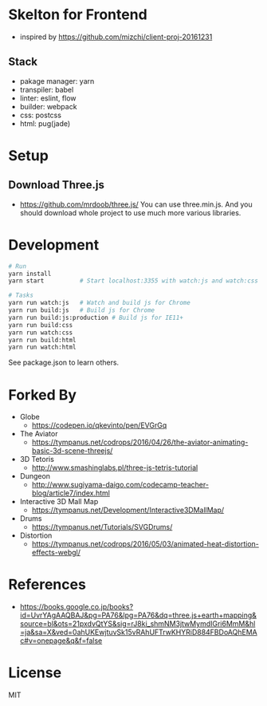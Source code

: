 # Skelton for Frontend
- inspired by https://github.com/mizchi/client-proj-20161231

## Stack

- pakage manager: yarn
- transpiler: babel
- linter: eslint, flow
- builder: webpack
- css: postcss
- html: pug(jade)

# Setup
## Download Three.js
- https://github.com/mrdoob/three.js/
You can use three.min.js. And you should download whole project to use much more various libraries.

# Development

```sh
# Run
yarn install
yarn start          # Start localhost:3355 with watch:js and watch:css

# Tasks
yarn run watch:js   # Watch and build js for Chrome
yarn run build:js   # Build js for Chrome
yarn run build:js:production # Build js for IE11+
yarn run build:css
yarn run watch:css
yarn run build:html
yarn run watch:html 
```

See package.json to learn others.

# Forked By
- Globe
  - https://codepen.io/qkevinto/pen/EVGrGq
- The Aviator
  - https://tympanus.net/codrops/2016/04/26/the-aviator-animating-basic-3d-scene-threejs/
- 3D Tetoris
  - http://www.smashinglabs.pl/three-js-tetris-tutorial
- Dungeon
  - http://www.sugiyama-daigo.com/codecamp-teacher-blog/article7/index.html
- Interactive 3D Mall Map
  - https://tympanus.net/Development/Interactive3DMallMap/
- Drums
  - https://tympanus.net/Tutorials/SVGDrums/
- Distortion
  - https://tympanus.net/codrops/2016/05/03/animated-heat-distortion-effects-webgl/

# References
- https://books.google.co.jp/books?id=UvrYAgAAQBAJ&pg=PA76&lpg=PA76&dq=three.js+earth+mapping&source=bl&ots=21pxdvQtYS&sig=rJ8ki_shmNM3jtwMymdIGri6MmM&hl=ja&sa=X&ved=0ahUKEwjtuvSk15vRAhUFTrwKHYRiD884FBDoAQhEMAc#v=onepage&q&f=false

# License

MIT
